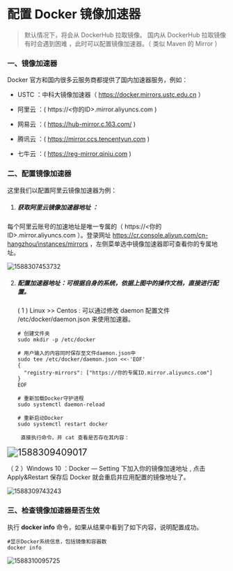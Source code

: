# 配置 Docker 镜像加速器

> 默认情况下，将会从 DockerHub 拉取镜像。 国内从 DockerHub 拉取镜像有时会遇到困难 ，此时可以配置镜像加速器。（ 类似 Maven 的 Mirror ）

###  一、镜像加速器

Docker 官方和国内很多云服务商都提供了国内加速器服务，例如：

- USTC   ：中科大镜像加速器（ https://docker.mirrors.ustc.edu.cn ）

- 阿里云 ：( https://<你的ID>.mirror.aliyuncs.com )

- 网易云 ：( https://hub-mirror.c.163.com/ )

- 腾讯云 ：( https://mirror.ccs.tencentyun.com ) 

- 七牛云 ：( https://reg-mirror.qiniu.com )

  

### 二、配置镜像加速器

这里我们以配置阿里云镜像加速器为例：

1. ##### 获取阿里云镜像加速器地址 ：

每个阿里云账号的加速地址是唯一专属的（ https://<你的ID>.mirror.aliyuncs.com ）。登录网址 https://cr.console.aliyun.com/cn-hangzhou/instances/mirrors ，左侧菜单选中镜像加速器即可查看你的专属地址。

![1588307453732](https://cdn.jsdelivr.net/gh/taoding19961125/cdn/images/docker/aliyun_mirror.png)



2. ##### 配置加速器地址：可根据自身的系统，依据上图中的操作文档，直接进行配置。

   ( 1 )  Linux  >>  Centos :  可以通过修改 daemon 配置文件 /etc/docker/daemon.json 来使用加速器。

   ```shell
   # 创建文件夹
   sudo mkdir -p /etc/docker
   
   # 用户输入的内容同时保存至文件daemon.json中
   sudo tee /etc/docker/daemon.json <<-'EOF'
   {
     "registry-mirrors": ["https://你的专属ID.mirror.aliyuncs.com"]
   }
   EOF
   
   # 重新加载Docker守护进程
   sudo systemctl daemon-reload
   
   # 重新启动Docker
   sudo systemctl restart docker
   ```

 		直接执行命令，并 cat 查看是否存在其内容：

<img src="https://cdn.jsdelivr.net/gh/taoding19961125/cdn/images/docker/centos_mirror.png" alt="1588309409017" style="zoom:150%;" />



   （ 2 ）Windows 10 ：Docker — Setting 下加入你的镜像加速地址 , 点击 Apply&Restart 保存后 Docker 就会重启并应用配置的镜像地址了。

   ![1588309743243](https://cdn.jsdelivr.net/gh/taoding19961125/cdn/images/docker/windows_mirror.png)



### 三、检查镜像加速器是否生效

 执行 **docker info** 命令，如果从结果中看到了如下内容，说明配置成功。 

```shell
#显示Docker系统信息，包括镜像和容器数
docker info
```

![1588310095725](https://cdn.jsdelivr.net/gh/taoding19961125/cdn/images/docker/docker-info.png)

